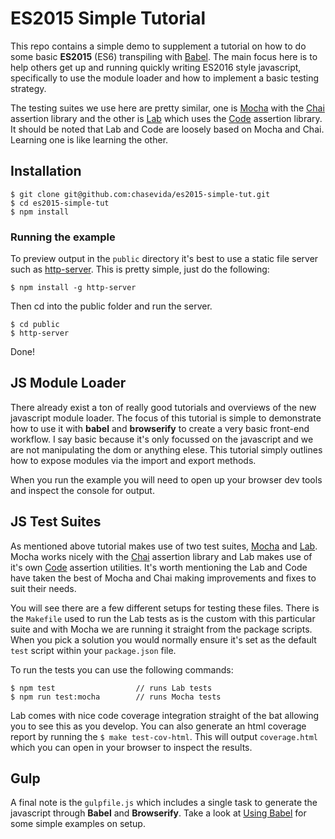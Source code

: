 # ES2015 Simple Tutorial

This repo contains a simple demo to supplement a tutorial on how to do some basic **ES2015** (ES6) transpiling with [Babel](https://babeljs.io/). The main focus here is to help others get up and running quickly writing ES2016 style javascript, specifically to use the module loader and how to implement a basic testing strategy.

The testing suites we use here are pretty similar, one is [Mocha](https://www.npmjs.org/package/mocha) with the [Chai](http://chaijs.com/api/bdd/) assertion library and the other is [Lab](https://www.npmjs.com/package/lab) which uses the [Code](https://www.npmjs.com/package/code) assertion library. It should be noted that Lab and Code are loosely based on Mocha and Chai. Learning one is like learning the other.


## Installation

	$ git clone git@github.com:chasevida/es2015-simple-tut.git
	$ cd es2015-simple-tut
	$ npm install


### Running the example

To preview output in the `public` directory it's best to use a static file server such as [http-server](https://www.npmjs.com/package/http-server). This is pretty simple, just do the following:

	$ npm install -g http-server

Then cd into the public folder and run the server.

	$ cd public
	$ http-server
	
Done!

## JS Module Loader

There already exist a ton of really good tutorials and overviews of the new javascript module loader. The focus of this tutorial is simple to demonstrate how to use it with **babel** and **browserify** to create a very basic front-end workflow. I say basic because it's only focussed on the javascript and we are not manipulating the dom or anything elese. This tutorial simply outlines how to expose modules via the import and export methods.

When you run the example you will need to open up your browser dev tools and inspect the console for output.

## JS Test Suites

As mentioned above tutorial makes use of two test suites, [Mocha](https://www.npmjs.org/package/mocha) and [Lab](https://www.npmjs.com/package/lab). Mocha works nicely with the [Chai](http://chaijs.com/api/bdd/) assertion library and Lab makes use of it's own [Code](https://www.npmjs.com/package/code) assertion utilities. It's worth mentioning the Lab and Code have taken the best of Mocha and Chai making improvements and fixes to suit their needs.

You will see there are a few different setups for testing these files. There is the `Makefile` used to run the Lab tests as is the custom with this particular suite and with Mocha we are running it straight from the package scripts. When you pick a solution you would normally ensure it's set as the default `test` script within your `package.json` file.

To run the tests you can use the following commands:

	$ npm test 					// runs Lab tests
	$ npm run test:mocha 		// runs Mocha tests

Lab comes with nice code coverage integration straight of the bat allowing you to see this as you develop. You can also generate an html coverage report by running the `$ make test-cov-html`. This will output `coverage.html` which you can open in your browser to inspect the results.

## Gulp

A final note is the `gulpfile.js` which includes a single task to generate the javascript through **Babel** and **Browserify**. Take a look at [Using Babel](https://babeljs.io/docs/setup/) for some simple examples on setup.